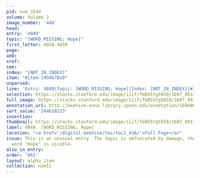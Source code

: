 ```yaml
---
pid: num_3544
volume: Volume 2
image_number: '446'
head:
entry: '4849'
topic: "[WORD_MISSING; Hope]"
first_letter: 4826-4850
page:
add:
xref:
see:
index: "[NOT_IN_INDEX]"
item: "#item-19b4670a9"
unparsed:
line: 'Entry: 4849|Topic: [WORD_MISSING; Hope]|Index: [NOT_IN_INDEX]|#item-19b4670a9'
selection: https://stacks.stanford.edu/image/iiif/fm855tg5659/1607_0913/838,223,2742,1649/full/0/default.jpg
full_image: https://stacks.stanford.edu/image/iiif/fm855tg5659/1607_0913/full/full/0/default.jpg
annotation_uri: http://beehive-anno.library.upenn.edu/annotation/1686069927414
sort_value: '244610223'
insertion:
thumbnail: https://stacks.stanford.edu/image/iiif/fm855tg5659/1607_0913/838,223,600,180/250,/0/default.jpg
label: 4849. [WORD_MISSING; Hope]
location: "<a href='/digital-beehive/toc/toc2_436/'>Full Page</a>"
issue: This is an unusual entry. The topic is obfuscated by damage, though the underlined
  word "Hope" is visible.
also_in_entry:
order: '061'
layout: alpha_item
collection: num11
---
```

